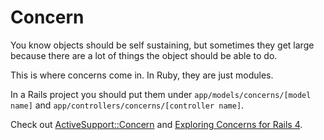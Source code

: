 # Concern

You know objects should be self sustaining, but sometimes they get large because there are a lot of things the object should be able to do.

This is where concerns come in. In Ruby, they are just modules.

In a Rails project you should put them under `app/models/concerns/[model name]` and `app/controllers/concerns/[controller name]`.

Check out [ActiveSupport::Concern](http://api.rubyonrails.org/classes/ActiveSupport/Concern.html) and [Exploring Concerns for Rails 4](http://blog.andywaite.com/2012/12/23/exploring-concerns-for-rails-4/).
